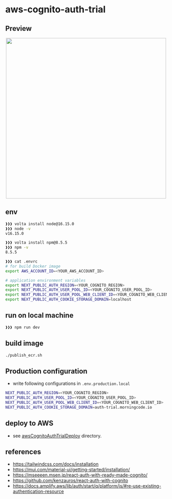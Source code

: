 # aws-cognito-auth-trial

## Preview
<p align="center">
  <img src="https://user-images.githubusercontent.com/5608492/165056966-4cea4f7d-82c8-40df-8e0c-c1b91e90a373.png" width="500">
</p>

## env

```bash
❱❱❱ volta install node@16.15.0
❱❱❱ node -v
v16.15.0

❱❱❱ volta install npm@8.5.5
❱❱❱ npm -v
8.5.5
```

```bash
❱❱❱ cat .envrc
# for build Docker image
export AWS_ACCOUNT_ID=<YOUR_AWS_ACCOUNT_ID>

# application environment variables
export NEXT_PUBLIC_AUTH_REGION=<YOUR_COGNITO_REGION>
export NEXT_PUBLIC_AUTH_USER_POOL_ID=<YOUR_COGNITO_USER_POOL_ID>
export NEXT_PUBLIC_AUTH_USER_POOL_WEB_CLIENT_ID=<YOUR_COGNITO_WEB_CLIENT_ID>
export NEXT_PUBLIC_AUTH_COOKIE_STORAGE_DOMAIN=localhost
```

## run on local machine

```bash
❱❱❱ npm run dev
```

## build image

```bash
./publish_ecr.sh
```

## Production configuration

- write following configurations in `.env.production.local`

```bash
NEXT_PUBLIC_AUTH_REGION=<YOUR_COGNITO_REGION>
NEXT_PUBLIC_AUTH_USER_POOL_ID=<YOUR_COGNITO_USER_POOL_ID>
NEXT_PUBLIC_AUTH_USER_POOL_WEB_CLIENT_ID=<YOUR_COGNITO_WEB_CLIENT_ID>
NEXT_PUBLIC_AUTH_COOKIE_STORAGE_DOMAIN=auth-trial.morningcode.io
```

## deploy to AWS

- see [awsCognitoAuthTrialDeploy](https://github.com/otajisan/aws-cognito-auth-trial/tree/main/awsCognitoAuthTrialDeploy) directory.

## references
- https://tailwindcss.com/docs/installation
- https://mui.com/material-ui/getting-started/installation/
- https://mseeeen.msen.jp/react-auth-with-ready-made-cognito/
- https://github.com/kenzauros/react-auth-with-cognito
- https://docs.amplify.aws/lib/auth/start/q/platform/js/#re-use-existing-authentication-resource
